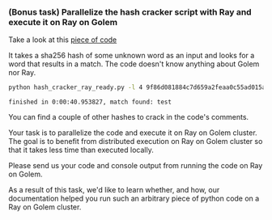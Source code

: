 
### (Bonus task) Parallelize the hash cracker script with Ray and execute it on Ray on Golem

Take a look at this [piece of code](https://github.com/golemfactory/ray-on-golem/raw/main/examples/hash_cracker_ray_ready.py)

It takes a sha256 hash of some unknown word as an input and looks for a word that results in a match.
The code doesn't know anything about Golem nor Ray.

```bash
python hash_cracker_ray_ready.py -l 4 9f86d081884c7d659a2feaa0c55ad015a3bf4f1b2b0b822cd15d6c15b0f00a08
```
```
finished in 0:00:40.953827, match found: test
```

You can find a couple of other hashes to crack in the code's comments.


Your task is to parallelize the code and execute it on Ray on Golem cluster.
The goal is to benefit from distributed execution on Ray on Golem cluster so that it takes less time than executed locally.

Please send us your code and console output from running the code on Ray on Golem.

As a result of this task, we'd like to learn whether, and how, our documentation helped you run such an arbitrary piece of python code on a Ray on Golem cluster.

